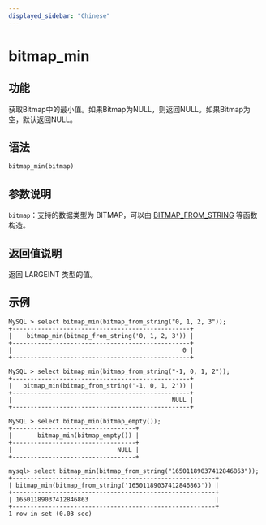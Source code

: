 ```yaml
---
displayed_sidebar: "Chinese"
---
```


# bitmap_min

## 功能

获取Bitmap中的最小值。如果Bitmap为NULL，则返回NULL。如果Bitmap为空，默认返回NULL。

## 语法

```Haskell
bitmap_min(bitmap)
```

## 参数说明

`bitmap`：支持的数据类型为 BITMAP，可以由 [BITMAP_FROM_STRING](./bitmap_from_string.md) 等函数构造。

## 返回值说明

返回 LARGEINT 类型的值。

## 示例

```Plain Text
MySQL > select bitmap_min(bitmap_from_string("0, 1, 2, 3"));
+-------------------------------------------------+
|    bitmap_min(bitmap_from_string('0, 1, 2, 3')) |
+-------------------------------------------------+
|                                               0 |
+-------------------------------------------------+

MySQL > select bitmap_min(bitmap_from_string("-1, 0, 1, 2"));
+-------------------------------------------------+
|   bitmap_min(bitmap_from_string('-1, 0, 1, 2')) |
+-------------------------------------------------+
|                                            NULL |
+-------------------------------------------------+

MySQL > select bitmap_min(bitmap_empty());
+----------------------------------+
|       bitmap_min(bitmap_empty()) |
+----------------------------------+
|                             NULL |
+----------------------------------+

mysql> select bitmap_min(bitmap_from_string("16501189037412846863"));
+--------------------------------------------------------+
| bitmap_min(bitmap_from_string('16501189037412846863')) |
+--------------------------------------------------------+
| 16501189037412846863                                   |
+--------------------------------------------------------+
1 row in set (0.03 sec)
```